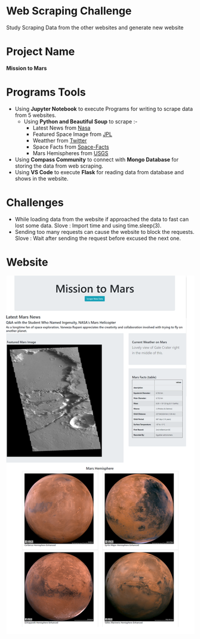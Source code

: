 # Web Scraping Challenge
Study Scraping Data from the other websites and generate new website

# Project Name

**Mission to Mars**

# Programs Tools
- Using **Jupyter Notebook** to execute Programs for writing to scrape data from 5 websites.
  - Using **Python and Beautiful Soup** to scrape :-
     - Latest News from [Nasa](https://mars.nasa.gov/news)
     - Featured Space Image from [JPL](https://www.jpl.nasa.gov/spaceimages/?search=&category=Mars)
     - Weatther from [Twitter](https://twitter.com/marswxreport?lang=en)
     - Space Facts from [Space-Facts](https://space-facts.com/mars/)
     - Mars Hemispheres from [USGS](https://astrogeology.usgs.gov/search/results?q=hemisphere+enhanced&k1=target&v1=Mars)
- Using **Compass Community** to connect with **Mongo Database** for storing the data from web scraping.
- Using **VS Code** to execute **Flask** for reading data from database and shows in the website.

# Challenges
- While loading data from the website if approached the data to fast can lost some data.
  Slove : Import time and using time.sleep(3).  
- Sending too many requests can cause the website to block the requests.
  Slove : Wait after sending the request before excused the next one.

# Website
![](images/Mission_to_Mars_Web_Top.png) 
